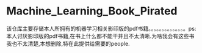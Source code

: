 # Machine_Learning_Book_Pirated #

该仓库主要存储本人所拥有的机器学习相关影印版的pdf书籍。。。。。。。。。。。。。。ps\:本人讨厌影印版的pdf书籍,在书上什么都不能干并且不太清晰.为啥我会有这些书我也不太清楚,本想删除,特在此提供给需要的people.